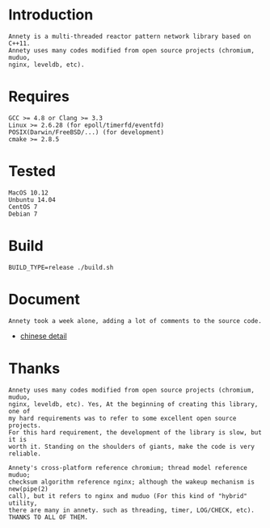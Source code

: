 # Introduction
	Annety is a multi-threaded reactor pattern network library based on C++11.
	Annety uses many codes modified from open source projects (chromium, muduo, 
	nginx, leveldb, etc).

# Requires
    GCC >= 4.8 or Clang >= 3.3
    Linux >= 2.6.28 (for epoll/timerfd/eventfd)
    POSIX(Darwin/FreeBSD/...) (for development)
    cmake >= 2.8.5

# Tested
	MacOS 10.12
	Unbuntu 14.04
	CentOS 7
	Debian 7

# Build
	BUILD_TYPE=release ./build.sh

# Document
	Annety took a week alone, adding a lot of comments to the source code.
* [chinese detail](document/README.md)

# Thanks
	Annety uses many codes modified from open source projects (chromium, muduo, 
	nginx, leveldb, etc). Yes, At the beginning of creating this library, one of 
	my hard requirements was to refer to some excellent open source projects. 
	For this hard requirement, the development of the library is slow, but it is 
	worth it. Standing on the shoulders of giants, make the code is very reliable.
	
	Annety's cross-platform reference chromium; thread model reference muduo; 
	checksum algorithm reference nginx; although the wakeup mechanism is new(pipe(2) 
	call), but it refers to nginx and muduo (For this kind of "hybrid" utility, 
	there are many in annety. such as threading, timer, LOG/CHECK, etc).
	THANKS TO ALL OF THEM.
